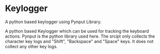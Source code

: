 # Keylogger
A python based keylogger using Pynput Library.

A python based Keylogger which can be used for tracking the keyboard actions.
Pynput is the python library used here.
The srcipt only collects the character key logs and "Shift", "Backspace" and "Space" keys.
It does not collect any other key logs.
